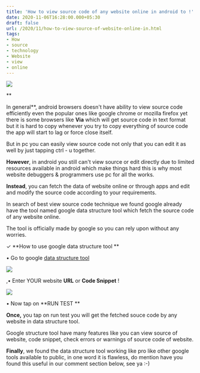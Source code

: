 ```yaml
---
title: 'How to view source code of any website online in android to !'
date: 2020-11-06T16:28:00.000+05:30
draft: false
url: /2020/11/how-to-view-source-of-website-online-in.html
tags: 
- How
- source
- technology
- Website
- view
- online
---
```


 **[![](https://lh3.googleusercontent.com/-C0CHIZOD3d0/X6UsSwdRknI/AAAAAAAACIU/deJfdXK2xiwYHjDlTWEdOQOYp3ZkOQ8JACLcBGAsYHQ/s1600/1604660295457959-0.png)](https://lh3.googleusercontent.com/-C0CHIZOD3d0/X6UsSwdRknI/AAAAAAAACIU/deJfdXK2xiwYHjDlTWEdOQOYp3ZkOQ8JACLcBGAsYHQ/s1600/1604660295457959-0.png)** 

**

In general**, android browsers doesn't have ability to view source code efficiently even the popular ones like google chrome or mozilla firefox yet there is some browsers like **Via** which will get source code in text format but it is hard to copy whenever you try to copy everything of source code the app will start to lag or force close itself.

  

But in pc you can easily view source code not only that you can edit it as well by just tapping ctrl - u together.  

  

**However**, in android you still can't view source or edit directly due to limited resources available in android which make things hard this is why most website debuggers & programmers use pc for all the works.

  

**Instead**, you can fetch the data of website online or through apps and edit and modify the source code according to your requirements.

  

In search of best view source code technique we found google already have the tool named google data structure tool which fetch the source code of any website online.

  

The tool is officially made by google so you can rely upon without any worries.

  

✓ **How to use google data structure tool **

  

  

• Go to google [data structure tool](https://search.google.com/structured-data/testing-tool/u/0/)

  

 [![](https://lh3.googleusercontent.com/-DnBQcpSV_0g/X6UsRobiZgI/AAAAAAAACIQ/hc8z3vVjgNcKgxQ2gbuqgq-nCkflbnyGgCLcBGAsYHQ/s1600/1604660291499075-1.png)](https://lh3.googleusercontent.com/-DnBQcpSV_0g/X6UsRobiZgI/AAAAAAAACIQ/hc8z3vVjgNcKgxQ2gbuqgq-nCkflbnyGgCLcBGAsYHQ/s1600/1604660291499075-1.png) 

  

  

,• Enter YOUR website **URL** or **Code Snippet** !

 **[![](https://lh3.googleusercontent.com/-6LVHvd9Xf6g/X6UsQthoXsI/AAAAAAAACIM/-XORSIYIpN8rzyqvCYFXBSsABVuZznu_wCLcBGAsYHQ/s1600/1604660285597037-2.png)](https://lh3.googleusercontent.com/-6LVHvd9Xf6g/X6UsQthoXsI/AAAAAAAACIM/-XORSIYIpN8rzyqvCYFXBSsABVuZznu_wCLcBGAsYHQ/s1600/1604660285597037-2.png)** 

  

• Now tap on **RUN TEST **

**Once,** you tap on run test you will get the fetched souce code by any website in data structure tool.

  

Google structure tool have many features like you can view source of website, code snippet, check errors or warnings of source code of website.

  

**Finally**, we found the data structure tool working like pro like other google tools available to public, in one word it is flawless, do mention have you found this useful in our comment section below, see ya :-)